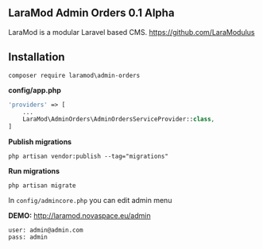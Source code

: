 LaraMod Admin Orders 0.1 Alpha
----------------------------
LaraMod is a modular Laravel based CMS.
https://github.com/LaraModulus

Installation
---------------
```
composer require laramod\admin-orders
```
 **config/app.php**
 
```php 
'providers' => [
    ...
    LaraMod\AdminOrders\AdminOrdersServiceProvider::class,
]
```
**Publish migrations**
```
php artisan vendor:publish --tag="migrations"
```
**Run migrations**
```
php artisan migrate
```

In `config/admincore.php` you can edit admin menu

**DEMO:** http://laramod.novaspace.eu/admin
```
user: admin@admin.com
pass: admin
